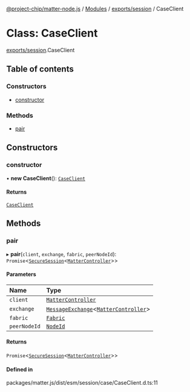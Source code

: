 [@project-chip/matter-node.js](../README.md) / [Modules](../modules.md) / [exports/session](../modules/exports_session.md) / CaseClient

# Class: CaseClient

[exports/session](../modules/exports_session.md).CaseClient

## Table of contents

### Constructors

- [constructor](exports_session.CaseClient.md#constructor)

### Methods

- [pair](exports_session.CaseClient.md#pair)

## Constructors

### constructor

• **new CaseClient**(): [`CaseClient`](exports_session.CaseClient.md)

#### Returns

[`CaseClient`](exports_session.CaseClient.md)

## Methods

### pair

▸ **pair**(`client`, `exchange`, `fabric`, `peerNodeId`): `Promise`\<[`SecureSession`](exports_session.SecureSession.md)\<[`MatterController`](export._internal_.MatterController.md)\>\>

#### Parameters

| Name | Type |
| :------ | :------ |
| `client` | [`MatterController`](export._internal_.MatterController.md) |
| `exchange` | [`MessageExchange`](exports_protocol.MessageExchange.md)\<[`MatterController`](export._internal_.MatterController.md)\> |
| `fabric` | [`Fabric`](exports_fabric.Fabric.md) |
| `peerNodeId` | [`NodeId`](../modules/exports_datatype.md#nodeid) |

#### Returns

`Promise`\<[`SecureSession`](exports_session.SecureSession.md)\<[`MatterController`](export._internal_.MatterController.md)\>\>

#### Defined in

packages/matter.js/dist/esm/session/case/CaseClient.d.ts:11
